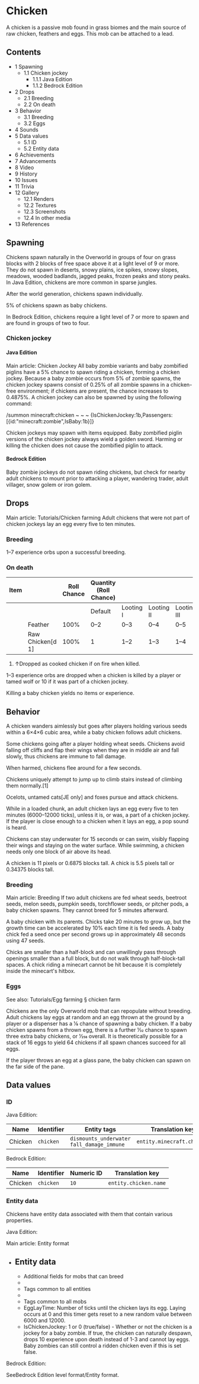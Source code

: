 # Chicken
A chicken is a passive mob found in grass biomes and the main source of raw chicken, feathers and eggs. This mob can be attached to a lead.

## Contents
- 1 Spawning
	- 1.1 Chicken jockey
		- 1.1.1 Java Edition
		- 1.1.2 Bedrock Edition
- 2 Drops
	- 2.1 Breeding
	- 2.2 On death
- 3 Behavior
	- 3.1 Breeding
	- 3.2 Eggs
- 4 Sounds
- 5 Data values
	- 5.1 ID
	- 5.2 Entity data
- 6 Achievements
- 7 Advancements
- 8 Video
- 9 History
- 10 Issues
- 11 Trivia
- 12 Gallery
	- 12.1 Renders
	- 12.2 Textures
	- 12.3 Screenshots
	- 12.4 In other media
- 13 References

## Spawning
Chickens spawn naturally in the Overworld in groups of four on grass blocks with 2 blocks of free space above it at a light level of 9 or more. They do not spawn in deserts, snowy plains, ice spikes, snowy slopes, meadows, wooded badlands, jagged peaks, frozen peaks and stony peaks. 
In Java Edition, chickens are more common in sparse jungles.

After the world generation, chickens spawn individually.

5% of chickens spawn as baby chickens. 

In Bedrock Edition, chickens require a light level of 7 or more to spawn and are found in groups of two to four.

### Chicken jockey
#### Java Edition
Main article: Chicken Jockey
All baby zombie variants and baby zombified piglins have a 5% chance to spawn riding a chicken, forming a chicken jockey. Because a baby zombie occurs from 5% of zombie spawns, the chicken jockey spawns consist of 0.25% of all zombie spawns in a chicken-free environment; if chickens are present, the chance increases to 0.4875%. A chicken jockey can also be spawned by using the following command: 

/summon minecraft:chicken ~ ~ ~ {IsChickenJockey:1b,Passengers:[{id:"minecraft:zombie",IsBaby:1b}]}

Chicken jockeys may spawn with items equipped. Baby zombified piglin versions of the chicken jockey always wield a golden sword. Harming or killing the chicken does not cause the zombified piglin to attack.

#### Bedrock Edition
Baby zombie jockeys do not spawn riding chickens, but check for nearby adult chickens to mount prior to attacking a player, wandering trader, adult villager, snow golem or iron golem.

## Drops
Main article: Tutorials/Chicken farming
Adult chickens that were not part of chicken jockeys lay an egg every five to ten minutes.

### Breeding
1–7 experience orbs upon a successful breeding.

### On death
| Item |                  | Roll Chance | Quantity (Roll Chance) |           |            |             |
|------|------------------|-------------|------------------------|-----------|------------|-------------|
|      |                  |             | Default                | Looting I | Looting II | Looting III |
|      | Feather          | 100%        | 0–2                    | 0–3       | 0–4        | 0–5         |
|      | Raw Chicken[d 1] | 100%        | 1                      | 1–2       | 1–3        | 1–4         |

1. ↑Dropped as cooked chicken if on fire when killed.

1–3 experience orbs are dropped when a chicken is killed by a player or tamed wolf or 10 if it was part of a chicken jockey.

Killing a baby chicken yields no items or experience.

## Behavior
A chicken wanders aimlessly but goes after players holding various seeds within a 6×4×6 cubic area, while a baby chicken follows adult chickens.

Some chickens going after a player holding wheat seeds.
Chickens avoid falling off cliffs and flap their wings when they are in middle air and fall slowly, thus chickens are immune to fall damage.  

When harmed, chickens flee around for a few seconds. 

Chickens uniquely attempt to jump up to climb stairs instead of climbing them normally.[1]

Ocelots, untamed cats‌[JE  only] and foxes pursue and attack chickens. 

While in a loaded chunk, an adult chicken lays an egg every five to ten minutes (6000–12000 ticks), unless it is, or was, a part of a chicken jockey. If the player is close enough to a chicken when it lays an egg, a pop sound is heard.

Chickens can stay underwater for 15 seconds or can swim, visibly flapping their wings and staying on the water surface. While swimming, a chicken needs only one block of air above its head.

A chicken is 11 pixels or 0.6875 blocks tall. A chick is 5.5 pixels tall or 0.34375 blocks tall.

### Breeding
Main article: Breeding
If two adult chickens are fed wheat seeds, beetroot seeds, melon seeds, pumpkin seeds, torchflower seeds, or pitcher pods, a baby chicken spawns. They cannot breed for 5 minutes afterward.

A baby chicken with its parents.
Chicks take 20 minutes to grow up, but the growth time can be accelerated by 10% each time it is fed seeds. A baby chick fed a seed once per second grows up in approximately 48 seconds using 47 seeds.

Chicks are smaller than a half-block and can unwillingly pass through openings smaller than a full block, but do not walk through half-block-tall spaces. A chick riding a minecart cannot be hit because it is completely inside the minecart's hitbox.

### Eggs
See also: Tutorials/Egg farming § chicken farm

Chickens are the only Overworld mob that can repopulate without breeding. Adult chickens lay eggs at random and an egg thrown at the ground by a player or a dispenser has a 1⁄8 chance of spawning a baby chicken. If a baby chicken spawns from a thrown egg, there is a further 1⁄32 chance to spawn three extra baby chickens, or 1⁄256 overall. It is theoretically possible for a stack of 16 eggs to yield 64 chickens if all spawn chances succeed for all eggs.

If the player throws an egg at a glass pane, the baby chicken can spawn on the far side of the pane.

## Data values
### ID
Java Edition:

| Name    | Identifier | Entity tags                                     | Translation key            |
|---------|------------|-------------------------------------------------|----------------------------|
| Chicken | `chicken`  | `dismounts_underwater`<br/>`fall_damage_immune` | `entity.minecraft.chicken` |

Bedrock Edition:

| Name    | Identifier | Numeric ID | Translation key       |
|---------|------------|------------|-----------------------|
| Chicken | `chicken`  | `10`       | `entity.chicken.name` |

### Entity data
Chickens have entity data associated with them that contain various properties.

Java Edition:

Main article: Entity format
- Entity data
	- 
	- Additional fields for mobs that can breed
	- 
	- Tags common to all entities
	- 
	- Tags common to all mobs
	- EggLayTime: Number of ticks until the chicken lays its egg. Laying occurs at 0 and this timer gets reset to a new random value between 6000 and 12000.
	- IsChickenJockey: 1 or 0 (true/false) - Whether or not the chicken is a jockey for a baby zombie. If true, the chicken can naturally despawn, drops 10 experience upon death instead of 1-3 and cannot lay eggs. Baby zombies can still control a ridden chicken even if this is set false.

Bedrock Edition:

SeeBedrock Edition level format/Entity format.

